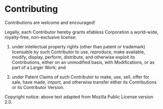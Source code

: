 # Contributing
Contributions are welcome and encouraged!

Legally, each Contributor hereby grants efabless Corporation a world-wide, royalty-free, non-exclusive license:

1. under intellectual property rights (other than patent or trademark) licensable by such Contributor to use, reproduce, make available, modify, display, perform, distribute, and otherwise exploit its Contributions, either on an unmodified basis, with Modifications, or as part of a Larger Work; and

2. under Patent Claims of such Contributor to make, use, sell, offer for sale, have made, import, and otherwise transfer either its Contributions or its Contributor Version.

Copyright notice: above text adapted from Mozilla Public License version 2.0.